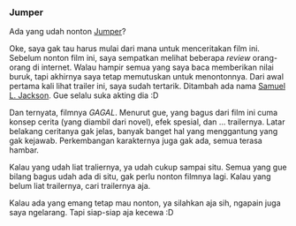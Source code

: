 ### Jumper

Ada yang udah nonton [Jumper](http://imdb.com/title/tt0489099/)?

Oke, saya gak tau harus mulai dari mana untuk menceritakan film ini. Sebelum nonton film ini, saya sempatkan melihat beberapa _review_ orang-orang di internet. Walau hampir semua yang saya baca memberikan nilai buruk, tapi akhirnya saya tetap memutuskan untuk menontonnya. Dari awal pertama kali lihat trailer ini, saya sudah tertarik. Ditambah ada nama [Samuel L. Jackson](http://www.imdb.com/name/nm0000168/). Gue selalu suka akting dia :D

Dan ternyata, filmnya *GAGAL*. Menurut gue, yang bagus dari film ini cuma konsep cerita (yang diambil dari novel), efek spesial, dan ... trailernya. Latar belakang ceritanya gak jelas, banyak banget hal yang menggantung yang gak kejawab. Perkembangan karakternya juga gak ada, semua terasa hambar.

Kalau yang udah liat traliernya, ya udah cukup sampai situ. Semua yang gue bilang bagus udah ada di situ, gak perlu nonton filmnya lagi. Kalau yang belum liat trailernya, cari trailernya aja.

Kalau ada yang emang tetap mau nonton, ya silahkan aja sih, ngapain juga saya ngelarang. Tapi siap-siap aja kecewa :D

<!-- METADATA: {"time": "2008-02-24 03:46:19", "title": "Jumper"} -->
